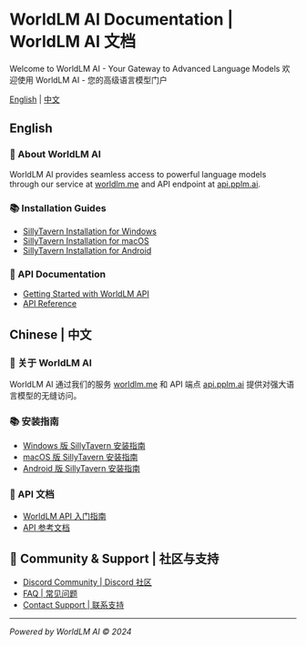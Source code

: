 # WorldLM AI Documentation | WorldLM AI 文档

Welcome to WorldLM AI - Your Gateway to Advanced Language Models
欢迎使用 WorldLM AI - 您的高级语言模型门户

[English](#english) | [中文](#chinese)

## English

### 🌟 About WorldLM AI
WorldLM AI provides seamless access to powerful language models through our service at [worldlm.me](https://worldlm.me) and API endpoint at [api.pplm.ai](https://api.pplm.ai).

### 📚 Installation Guides
- [SillyTavern Installation for Windows](docs/en/windows_installation.md)
- [SillyTavern Installation for macOS](docs/en/macos_installation.md)
- [SillyTavern Installation for Android](docs/en/android_installation.md)

### 🔑 API Documentation
- [Getting Started with WorldLM API](docs/en/api_getting_started.md)
- [API Reference](docs/en/api_reference.md)

## Chinese | 中文

### 🌟 关于 WorldLM AI
WorldLM AI 通过我们的服务 [worldlm.me](https://worldlm.me) 和 API 端点 [api.pplm.ai](https://api.pplm.ai) 提供对强大语言模型的无缝访问。

### 📚 安装指南
- [Windows 版 SillyTavern 安装指南](docs/zh/windows_installation.md)
- [macOS 版 SillyTavern 安装指南](docs/zh/macos_installation.md)
- [Android 版 SillyTavern 安装指南](docs/zh/android_installation.md)

### 🔑 API 文档
- [WorldLM API 入门指南](docs/zh/api_getting_started.md)
- [API 参考文档](docs/zh/api_reference.md)

## 💬 Community & Support | 社区与支持
- [Discord Community | Discord 社区](https://discord.gg/worldlm)
- [FAQ | 常见问题](docs/faq.md)
- [Contact Support | 联系支持](mailto:support@worldlm.me)

---
*Powered by WorldLM AI © 2024*